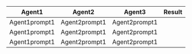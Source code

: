 | Agent1   | Agent2   | Agent3   | Result     |
|------------|------------|------------|------------|
| Agent1prompt1 | Agent2prompt1| Agent2prompt1|   |
| Agent1prompt1| Agent2prompt1| Agent2prompt1|   |
| Agent1prompt1| Agent2prompt1| Agent2prompt1|   |